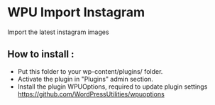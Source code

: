 WPU Import Instagram
======

Import the latest instagram images

How to install :
---

* Put this folder to your wp-content/plugins/ folder.
* Activate the plugin in "Plugins" admin section.
* Install the plugin WPUOptions, required to update plugin settings https://github.com/WordPressUtilities/wpuoptions


